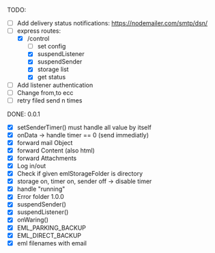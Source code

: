 TODO:

- [ ] Add delivery status notifications: https://nodemailer.com/smtp/dsn/
- [ ] express routes:
    - [x] /control
        - [ ] set config
        - [x] suspendListener
        - [x] suspendSender
        - [x] storage list
        - [x] get status
- [ ] Add listener authentication
- [ ] Change from,to ecc
- [ ] retry filed send n times

DONE:
0.0.1
- [x] setSenderTimer() must handle all value by itself
- [x] onData -> handle timer == 0 (send immediatly)
- [x] forward mail Object
- [x] forward Content (also html)
- [x] forward Attachments
- [x] Log in/out
- [x] Check if given emlStorageFolder is directory
- [x] storage on, timer on, sender off -> disable timer
- [x] handle "running"
- [x] Error folder
1.0.0
- [x] suspendSender()
- [x] suspendListener()
- [x] onWaring()
- [x] EML_PARKING_BACKUP
- [x] EML_DIRECT_BACKUP
- [x] eml filenames with email